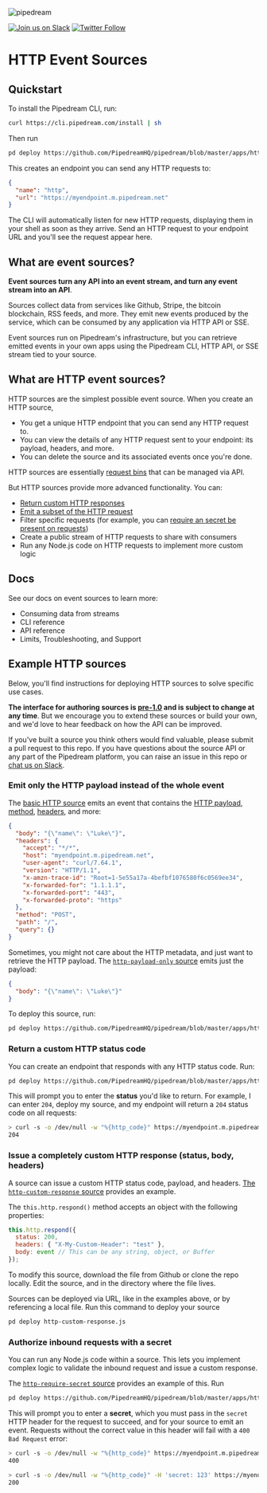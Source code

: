 ![pipedream](https://i.ibb.co/hB42XLK/github2.png)

[![Join us on Slack](https://img.shields.io/badge/-Join%20us%20on%20Slack-green?logo=slack&labelColor=150d11&color=34d28B&logoWidth=18&link=https%3A%2F%2Fpipedream.com%2Fcommunity&link=https%3A%2F%2Fpipedream.com%2Fcommunity)](https://pipedream.com/community)
[![Twitter Follow](https://img.shields.io/twitter/follow/pipedream?label=Follow%20%40pipedream&style=social)](https://twitter.com/pipedream)

# HTTP Event Sources

## Quickstart

To install the Pipedream CLI, run:

```bash
curl https://cli.pipedream.com/install | sh
```

Then run

```bash
pd deploy https://github.com/PipedreamHQ/pipedream/blob/master/apps/http/http.js
```

This creates an endpoint you can send any HTTP requests to:

```json
{
  "name": "http",
  "url": "https://myendpoint.m.pipedream.net"
}
```

The CLI will automatically listen for new HTTP requests, displaying them in your shell as soon as they arrive. Send an HTTP request to your endpoint URL and you'll see the request appear here.

## What are event sources?

**Event sources turn any API into an event stream, and turn any event stream into an API**.

Sources collect data from services like Github, Stripe, the bitcoin blockchain, RSS feeds, and more. They emit new events produced by the service, which can be consumed by any application via HTTP API or SSE.

Event sources run on Pipedream's infrastructure, but you can retrieve emitted events in your own apps using the Pipedream CLI, HTTP API, or SSE stream tied to your source.

## What are HTTP event sources?

HTTP sources are the simplest possible event source. When you create an HTTP source,

- You get a unique HTTP endpoint that you can send any HTTP request to.
- You can view the details of any HTTP request sent to your endpoint: its payload, headers, and more.
- You can delete the source and its associated events once you're done.

HTTP sources are essentially [request bins](https://requestbin.com) that can be managed via API.

But HTTP sources provide more advanced functionality. You can:

- [Return custom HTTP responses](#issue-a-completely-custom-http-response-status-body-headers)
- [Emit a subset of the HTTP request](#emit-only-the-http-payload-instead-of-the-whole-event)
- Filter specific requests (for example, you can [require an secret be present on requests](#authorize-inbound-requests-with-a-secret))
- Create a public stream of HTTP requests to share with consumers
- Run any Node.js code on HTTP requests to implement more custom logic

## Docs

See our docs on event sources to learn more:

- Consuming data from streams
- CLI reference
- API reference
- Limits, Troubleshooting, and Support

## Example HTTP sources

Below, you'll find instructions for deploying HTTP sources to solve specific use cases.

**The interface for authoring sources is [pre-1.0](https://semver.org/#spec-item-4) and is subject to change at any time**. But we encourage you to extend these sources or build your own, and we'd love to hear feedback on how the API can be improved.

If you've built a source you think others would find valuable, please submit a pull request to this repo. If you have questions about the source API or any part of the Pipedream platform, you can raise an issue in this repo or [chat us on Slack](https://pipedream.com/community).

### Emit only the HTTP payload instead of the whole event

The [basic HTTP source](http.js) emits an event that contains the [HTTP payload](https://requestbin.com/blog/working-with-webhooks/#http-payload-body), [method](https://requestbin.com/blog/working-with-webhooks/#http-methods-get-and-post), [headers](https://requestbin.com/blog/working-with-webhooks/#http-header), and more:

```json
{
  "body": "{\"name\": \"Luke\"}",
  "headers": {
    "accept": "*/*",
    "host": "myendpoint.m.pipedream.net",
    "user-agent": "curl/7.64.1",
    "version": "HTTP/1.1",
    "x-amzn-trace-id": "Root=1-5e55a17a-4befbf1076580f6c0569ee34",
    "x-forwarded-for": "1.1.1.1",
    "x-forwarded-port": "443",
    "x-forwarded-proto": "https"
  },
  "method": "POST",
  "path": "/",
  "query": {}
}
```

Sometimes, you might not care about the HTTP metadata, and just want to retrieve the HTTP payload. The [`http-payload-only` source](http-payload-only.js) emits just the payload:

```json
{
  "body": "{\"name\": \"Luke\"}"
}
```

To deploy this source, run:

```bash
pd deploy https://github.com/PipedreamHQ/pipedream/blob/master/apps/http/http-payload-only.js
```

### Return a custom HTTP status code

You can create an endpoint that responds with any HTTP status code. Run:

```bash
pd deploy https://github.com/PipedreamHQ/pipedream/blob/master/apps/http/http-custom-status-code.js
```

This will prompt you to enter the **status** you'd like to return. For example, I can enter `204`, deploy my source, and my endpoint will return a `204` status code on all requests:

```bash
> curl -s -o /dev/null -w "%{http_code}" https://myendpoint.m.pipedream.net
204
```

### Issue a completely custom HTTP response (status, body, headers)

A source can issue a custom HTTP status code, payload, and headers. [The `http-custom-response` source](http-custom-response.js) provides an example.

The `this.http.respond()` method accepts an object with the following properties:

```javascript
this.http.respond({
  status: 200,
  headers: { "X-My-Custom-Header": "test" },
  body: event // This can be any string, object, or Buffer
});
```

To modify this source, download the file from Github or clone the repo locally. Edit the source, and in the directory where the file lives.

Sources can be deployed via URL, like in the examples above, or by referencing a local file. Run this command to deploy your source

```bash
pd deploy http-custom-response.js
```

### Authorize inbound requests with a secret

You can run any Node.js code within a source. This lets you implement complex logic to validate the inbound request and issue a custom response.

The [`http-require-secret` source](http-require-secret.js) provides an example of this. Run

```bash
pd deploy https://github.com/PipedreamHQ/pipedream/blob/master/apps/http/http-require-secret.js
```

This will prompt you to enter a **secret**, which you must pass in the `secret` HTTP header for the request to succeed, and for your source to emit an event. Requests without the correct value in this header will fail with a `400 Bad Request` error:

```bash
> curl -s -o /dev/null -w "%{http_code}" https://myendpoint.m.pipedream.net
400

> curl -s -o /dev/null -w "%{http_code}" -H 'secret: 123' https://myendpoint.m.pipedream.net
200
```
